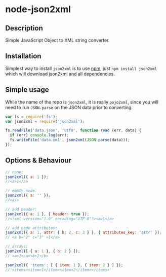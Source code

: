 # node-json2xml

## Description

Simple JavaScript Object to XML string converter.

## Installation

Simplest way to install `json2xml` is to use [npm](http://npmjs.org), just `npm
install json2xml` which will download json2xml and all dependencies.

## Simple usage

While the name of the repo is `json2xml`, it is really `pojo2xml`, since you will need to run `JSON.parse` on the JSON data prior to converting.

```js
var fs = require('fs');
var json2xml = require('json2xml');

fs.readFile('data.json', 'utf8', function read (err, data) {
  if (err) console.log(err);
  fs.writeFile('data.xml', json2xml(JSON.parse(data)));
});
```

## Options & Behaviour

```js
// none:
json2xml({ a: 1 });
//<a>1</a>

// empty node:
json2xml({ a: '' });
//<a/>

// add header:
json2xml({ a: 1 }, { header: true });
//<?xml version="1.0" encoding="UTF-8"?><a>1</a>

// add node attributes:
json2xml({ a: 1, attr: { b: 2, c: 3 } }, { attributes_key: 'attr' });
// <a b="2" c="3" >1</a>

// arrays:
json2xml([ { a: 1 }, { b: 2 } ]);
//'<a>1</a><b>2</b>

json2xml({ 'items': [ { item: 1 }, { item: 2 } ] });
//'<items><item>1</item><item>2</item></items>'
```
